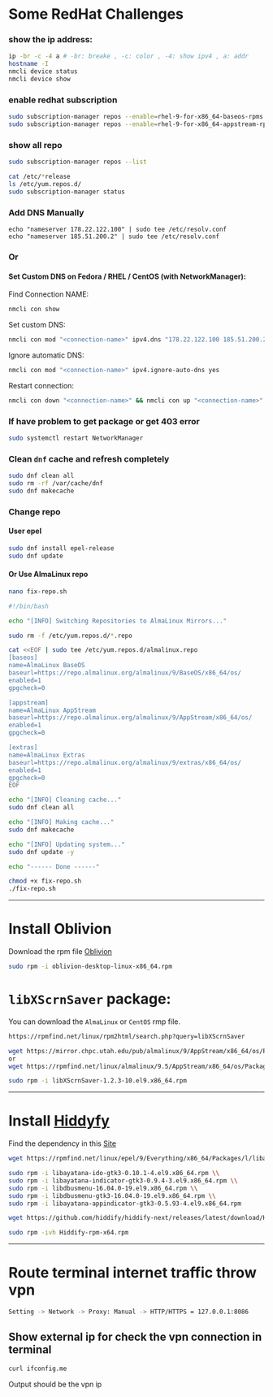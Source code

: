 # Some RedHat Challenges
### show the ip address:
```bash
ip -br -c -4 a # -br: breake , -c: color , -4: show ipv4 , a: addr
hostname -I
nmcli device status
nmcli device show
```
### enable redhat subscription
```bash
sudo subscription-manager repos --enable=rhel-9-for-x86_64-baseos-rpms
sudo subscription-manager repos --enable=rhel-9-for-x86_64-appstream-rpms
```
### show all repo
```bash
sudo subscription-manager repos --list
```
```bash
cat /etc/*release
ls /etc/yum.repos.d/
sudo subscription-manager status
```
### Add DNS Manually
```
echo "nameserver 178.22.122.100" | sudo tee /etc/resolv.conf
echo "nameserver 185.51.200.2" | sudo tee /etc/resolv.conf
```
### Or
#### Set Custom DNS on Fedora / RHEL / CentOS (with NetworkManager):
Find Connection NAME:
```bash
nmcli con show
```
Set custom DNS:
```bash
nmcli con mod "<connection-name>" ipv4.dns "178.22.122.100 185.51.200.2"
```
Ignore automatic DNS:
```bash
nmcli con mod "<connection-name>" ipv4.ignore-auto-dns yes
```
Restart connection:
```bash
nmcli con down "<connection-name>" && nmcli con up "<connection-name>"
```
### If have problem to get package or get 403 error
```bash
sudo systemctl restart NetworkManager
```
### Clean `dnf` cache and refresh completely
```bash
sudo dnf clean all
sudo rm -rf /var/cache/dnf
sudo dnf makecache
```
### Change repo
#### User epel
```bash
sudo dnf install epel-release
sudo dnf update
```
#### Or Use AlmaLinux repo
```bash
nano fix-repo.sh
```
```sh
#!/bin/bash

echo "[INFO] Switching Repositories to AlmaLinux Mirrors..."

sudo rm -f /etc/yum.repos.d/*.repo

cat <<EOF | sudo tee /etc/yum.repos.d/almalinux.repo
[baseos]
name=AlmaLinux BaseOS
baseurl=https://repo.almalinux.org/almalinux/9/BaseOS/x86_64/os/
enabled=1
gpgcheck=0

[appstream]
name=AlmaLinux AppStream
baseurl=https://repo.almalinux.org/almalinux/9/AppStream/x86_64/os/
enabled=1
gpgcheck=0

[extras]
name=AlmaLinux Extras
baseurl=https://repo.almalinux.org/almalinux/9/extras/x86_64/os/
enabled=1
gpgcheck=0
EOF

echo "[INFO] Cleaning cache..."
sudo dnf clean all

echo "[INFO] Making cache..."
sudo dnf makecache

echo "[INFO] Updating system..."
sudo dnf update -y

echo "------ Done ------"
```
```bash
chmod +x fix-repo.sh
./fix-repo.sh
```

---

# Install Oblivion
Download the rpm file [Oblivion](https://github.com/bepass-org/oblivion-desktop)
```bash
sudo rpm -i oblivion-desktop-linux-x86_64.rpm
```
# `libXScrnSaver` package:
You can download the `AlmaLinux` or `CentOS` rmp file.
```bash
https://rpmfind.net/linux/rpm2html/search.php?query=libXScrnSaver
```
```bash
wget https://mirror.chpc.utah.edu/pub/almalinux/9/AppStream/x86_64/os/Packages/libXScrnSaver-1.2.3-10.el9.x86_64.rpm
or
wget https://rpmfind.net/linux/almalinux/9.5/AppStream/x86_64/os/Packages/libXScrnSaver-1.2.3-10.el9.x86_64.rpm
```
```bash
sudo rpm -i libXScrnSaver-1.2.3-10.el9.x86_64.rpm
```

---

# Install [Hiddyfy](https://github.com/hiddify/hiddify-app)
Find the dependency in this [Site](https://rpmfind.net/linux/rpm2html/search.php)
```bash
wget https://rpmfind.net/linux/epel/9/Everything/x86_64/Packages/l/libayatana-appindicator-gtk3-0.5.93-4.el9.x86_64.rpm && wget https://rpmfind.net/linux/epel/9/Everything/x86_64/Packages/l/libayatana-ido-gtk3-0.10.1-4.el9.x86_64.rpm && wget https://rpmfind.net/linux/epel/9/Everything/x86_64/Packages/l/libayatana-indicator-gtk3-0.9.4-3.el9.x86_64.rpm && wget https://rpmfind.net/linux/epel/9/Everything/x86_64/Packages/l/libdbusmenu-16.04.0-19.el9.x86_64.rpm && wget https://rpmfind.net/linux/epel/9/Everything/x86_64/Packages/l/libdbusmenu-gtk3-16.04.0-19.el9.x86_64.rpm
```
```bash
sudo rpm -i libayatana-ido-gtk3-0.10.1-4.el9.x86_64.rpm \\
sudo rpm -i libayatana-indicator-gtk3-0.9.4-3.el9.x86_64.rpm \\
sudo rpm -i libdbusmenu-16.04.0-19.el9.x86_64.rpm \\
sudo rpm -i libdbusmenu-gtk3-16.04.0-19.el9.x86_64.rpm \\
sudo rpm -i libayatana-appindicator-gtk3-0.5.93-4.el9.x86_64.rpm
```
```bash
wget https://github.com/hiddify/hiddify-next/releases/latest/download/Hiddify-rpm-x64.rpm
```
```bash
sudo rpm -ivh Hiddify-rpm-x64.rpm
```

---

# Route terminal internet traffic throw vpn
```bash
Setting -> Network -> Proxy: Manual -> HTTP/HTTPS = 127.0.0.1:8086
```
## Show external ip for check the vpn connection in terminal
```bash
curl ifconfig.me
```
Output should be the vpn ip

